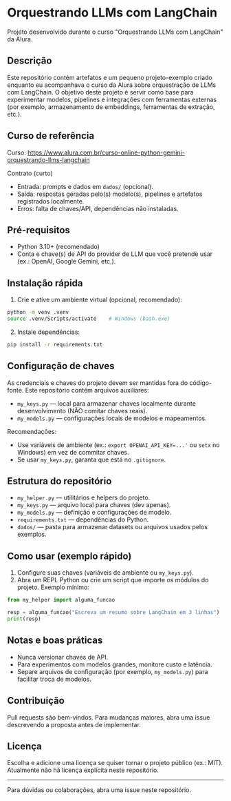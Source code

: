 # Orquestrando LLMs com LangChain

Projeto desenvolvido durante o curso "Orquestrando LLMs com LangChain" da Alura.

Descrição
---------
Este repositório contém artefatos e um pequeno projeto-exemplo criado enquanto eu acompanhava o curso da Alura sobre orquestração de LLMs com LangChain. O objetivo deste projeto é servir como base para experimentar modelos, pipelines e integrações com ferramentas externas (por exemplo, armazenamento de embeddings, ferramentas de extração, etc.).

Curso de referência
-------------------
Curso: https://www.alura.com.br/curso-online-python-gemini-orquestrando-llms-langchain

Contrato (curto)
- Entrada: prompts e dados em `dados/` (opcional).
- Saída: respostas geradas pelo(s) modelo(s), pipelines e artefatos registrados localmente.
- Erros: falta de chaves/API, dependências não instaladas.

Pré-requisitos
--------------
- Python 3.10+ (recomendado)
- Conta e chave(s) de API do provider de LLM que você pretende usar (ex.: OpenAI, Google Gemini, etc.).

Instalação rápida
-----------------
1. Crie e ative um ambiente virtual (opcional, recomendado):

```bash
python -m venv .venv
source .venv/Scripts/activate    # Windows (bash.exe)
```

2. Instale dependências:

```bash
pip install -r requirements.txt
```

Configuração de chaves
----------------------
As credenciais e chaves do projeto devem ser mantidas fora do código-fonte. Este repositório contém arquivos auxiliares:

- `my_keys.py` — local para armazenar chaves localmente durante desenvolvimento (NÃO comitar chaves reais).
- `my_models.py` — configurações locais de modelos e mapeamentos.

Recomendações:
- Use variáveis de ambiente (ex.: `export OPENAI_API_KEY=...'` ou `setx` no Windows) em vez de commitar chaves.
- Se usar `my_keys.py`, garanta que está no `.gitignore`.

Estrutura do repositório
------------------------
- `my_helper.py`  — utilitários e helpers do projeto.
- `my_keys.py`    — arquivo local para chaves (dev apenas).
- `my_models.py`  — definição e configurações de modelo.
- `requirements.txt` — dependências do Python.
- `dados/`        — pasta para armazenar datasets ou arquivos usados pelos exemplos.

Como usar (exemplo rápido)
--------------------------
1. Configure suas chaves (variáveis de ambiente ou `my_keys.py`).
2. Abra um REPL Python ou crie um script que importe os módulos do projeto. Exemplo mínimo:

```python
from my_helper import alguma_funcao

resp = alguma_funcao("Escreva um resumo sobre LangChain em 3 linhas")
print(resp)
```

Notas e boas práticas
---------------------
- Nunca versionar chaves de API.
- Para experimentos com modelos grandes, monitore custo e latência.
- Separe arquivos de configuração (por exemplo, `my_models.py`) para facilitar troca de modelos.

Contribuição
------------
Pull requests são bem-vindos. Para mudanças maiores, abra uma issue descrevendo a proposta antes de implementar.

Licença
-------
Escolha e adicione uma licença se quiser tornar o projeto público (ex.: MIT). Atualmente não há licença explícita neste repositório.


-------
Para dúvidas ou colaborações, abra uma issue neste repositório.


